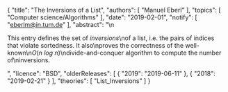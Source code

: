 {
    "title": "The Inversions of a List",
    "authors": [
        "Manuel Eberl"
    ],
    "topics": [
        "Computer science/Algorithms"
    ],
    "date": "2019-02-01",
    "notify": [
        "eberlm@in.tum.de"
    ],
    "abstract": "\n<p>This entry defines the set of <em>inversions</em>\nof a list, i.e. the pairs of indices that violate sortedness. It also\nproves the correctness of the well-known\n<em>O</em>(<em>n log n</em>)\ndivide-and-conquer algorithm to compute the number of\ninversions.</p>",
    "licence": "BSD",
    "olderReleases": [
        {
            "2019": "2019-06-11"
        },
        {
            "2018": "2019-02-21"
        }
    ],
    "theories": [
        "List_Inversions"
    ]
}